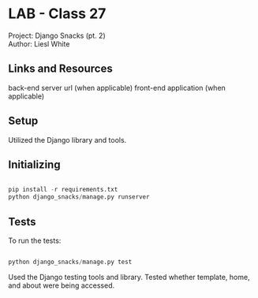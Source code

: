 # LAB - Class 27  

Project: Django Snacks (pt. 2)  
Author: Liesl White  

## Links and Resources
back-end server url (when applicable)
front-end application (when applicable)

## Setup

Utilized the Django library and tools. 

## Initializing  

```python

pip install -r requirements.txt
python django_snacks/manage.py runserver 

```

## Tests  

To run the tests:
```python

python django_snacks/manage.py test

```

Used the Django testing tools and library. Tested whether template, home, and about were being accessed.  

